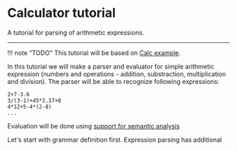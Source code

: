# Calculator tutorial

A tutorial for parsing of arithmetic expressions.

---

!!! note "TODO"
    This tutorial will be based on [Calc example](https://github.com/igordejanovic/Arpeggio/tree/master/examples/calc).

In this tutorial we will make a parser and evaluator for simple arithmetic expression
(numbers and operations - addition, substraction, multiplication and division).
The parser will be able to recognize following expressions:

    2+7-3.6
    3/(3-1)+45*2.17+8
    4*12+5-4*(2-8)
    ...

Evaluation will be done using [support for semantic analysis](semantics.md)


Let's start with grammar definition first. Expression parsing has additional


